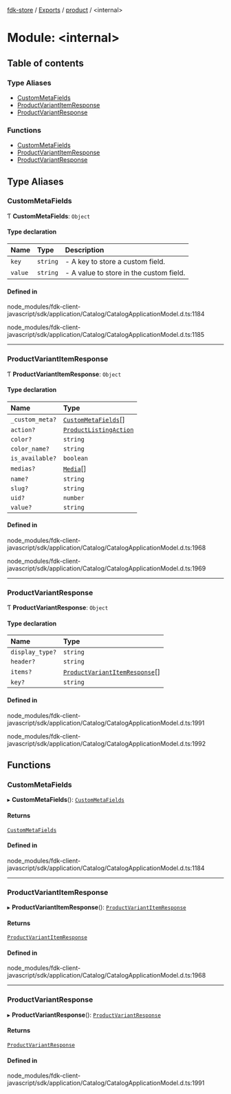 [fdk-store](../README.md) / [Exports](../modules.md) / [product](product.md) / <internal\>

# Module: <internal\>

## Table of contents

### Type Aliases

- [CustomMetaFields](product._internal_.md#custommetafields)
- [ProductVariantItemResponse](product._internal_.md#productvariantitemresponse)
- [ProductVariantResponse](product._internal_.md#productvariantresponse)

### Functions

- [CustomMetaFields](product._internal_.md#custommetafields-1)
- [ProductVariantItemResponse](product._internal_.md#productvariantitemresponse-1)
- [ProductVariantResponse](product._internal_.md#productvariantresponse-1)

## Type Aliases

### CustomMetaFields

Ƭ **CustomMetaFields**: `Object`

#### Type declaration

| Name | Type | Description |
| :------ | :------ | :------ |
| `key` | `string` | - A key to store a custom field. |
| `value` | `string` | - A value to store in the custom field. |

#### Defined in

node_modules/fdk-client-javascript/sdk/application/Catalog/CatalogApplicationModel.d.ts:1184

node_modules/fdk-client-javascript/sdk/application/Catalog/CatalogApplicationModel.d.ts:1185

___

### ProductVariantItemResponse

Ƭ **ProductVariantItemResponse**: `Object`

#### Type declaration

| Name | Type |
| :------ | :------ |
| `_custom_meta?` | [`CustomMetaFields`](product._internal_.md#custommetafields)[] |
| `action?` | [`ProductListingAction`](brands._internal_.md#productlistingaction) |
| `color?` | `string` |
| `color_name?` | `string` |
| `is_available?` | `boolean` |
| `medias?` | [`Media`](brands._internal_.md#media)[] |
| `name?` | `string` |
| `slug?` | `string` |
| `uid?` | `number` |
| `value?` | `string` |

#### Defined in

node_modules/fdk-client-javascript/sdk/application/Catalog/CatalogApplicationModel.d.ts:1968

node_modules/fdk-client-javascript/sdk/application/Catalog/CatalogApplicationModel.d.ts:1969

___

### ProductVariantResponse

Ƭ **ProductVariantResponse**: `Object`

#### Type declaration

| Name | Type |
| :------ | :------ |
| `display_type?` | `string` |
| `header?` | `string` |
| `items?` | [`ProductVariantItemResponse`](product._internal_.md#productvariantitemresponse)[] |
| `key?` | `string` |

#### Defined in

node_modules/fdk-client-javascript/sdk/application/Catalog/CatalogApplicationModel.d.ts:1991

node_modules/fdk-client-javascript/sdk/application/Catalog/CatalogApplicationModel.d.ts:1992

## Functions

### CustomMetaFields

▸ **CustomMetaFields**(): [`CustomMetaFields`](product._internal_.md#custommetafields)

#### Returns

[`CustomMetaFields`](product._internal_.md#custommetafields)

#### Defined in

node_modules/fdk-client-javascript/sdk/application/Catalog/CatalogApplicationModel.d.ts:1184

___

### ProductVariantItemResponse

▸ **ProductVariantItemResponse**(): [`ProductVariantItemResponse`](product._internal_.md#productvariantitemresponse)

#### Returns

[`ProductVariantItemResponse`](product._internal_.md#productvariantitemresponse)

#### Defined in

node_modules/fdk-client-javascript/sdk/application/Catalog/CatalogApplicationModel.d.ts:1968

___

### ProductVariantResponse

▸ **ProductVariantResponse**(): [`ProductVariantResponse`](product._internal_.md#productvariantresponse)

#### Returns

[`ProductVariantResponse`](product._internal_.md#productvariantresponse)

#### Defined in

node_modules/fdk-client-javascript/sdk/application/Catalog/CatalogApplicationModel.d.ts:1991
